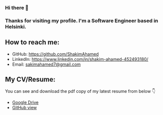 ### Hi there 👋
### Thanks for visiting my profile. I'm a Software Engineer based in Helsinki.

## How to reach me:
- GitHub: https://github.com/ShakimAhamed
- LinkedIn: https://www.linkedin.com/in/shakim-ahamed-452493180/
- Email: sakimahamed7@gmail.com

## My CV/Resume:

You can see and download the pdf copy of my latest resume from below 👇

- [Google Drive](https://drive.google.com/file/d/1jZU_SVb8Miw3s2IJsxe2wq3ltw6DiEH8/view?usp=sharing)
- [GitHub view](https://github.com/ShakimAhamed/ShakimAhamed.git)

<!--
**ShakimAhamed/ShakimAhamed** is a ✨ _special_ ✨ repository because its `README.md` (this file) appears on your GitHub profile.

Here are some ideas to get you started:

- 🔭 I’m currently working on ...
- 🌱 I’m currently learning ...
- 👯 I’m looking to collaborate on ...
- 🤔 I’m looking for help with ...
- 💬 Ask me about ...
- 📫 How to reach me: ...
- 😄 Pronouns: ...
- ⚡ Fun fact: ...
-->

